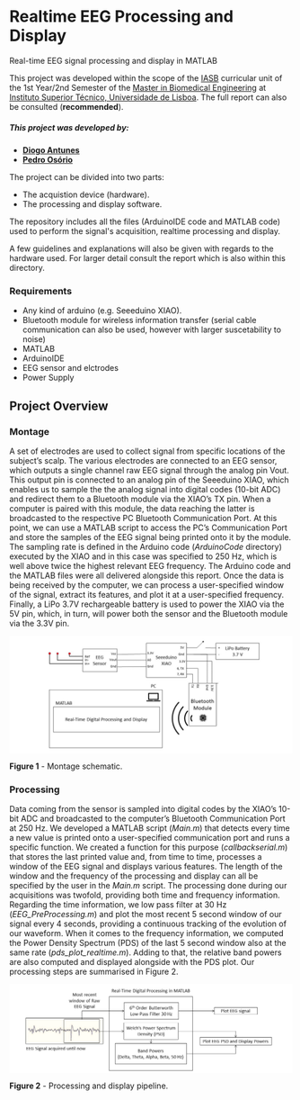 # Realtime EEG Processing and Display

Real-time EEG signal processing and display in MATLAB

This project was developed within the scope of the [IASB] curricular unit of the 1st Year/2nd Semester of the [Master in Biomedical Engineering] at [Instituto Superior Técnico, Universidade de Lisboa]. The full report can also be consulted (**recommended**).

##### This project was developed by: 
 - **[Diogo Antunes]**
 - **[Pedro Osório]**

The project can be divided into two parts:
- The acquistion device (hardware).
- The processing and display software.

The repository includes all the files (ArduinoIDE code and MATLAB code) used to perform the signal's acquisition, realtime processing and display.

A few guidelines and explanations will also be given with regards to the hardware used. For larger detail consult the report which is also within this directory.

### Requirements
- Any kind of arduino (e.g. Seeeduino XIAO).
- Bluetooth module for wireless information transfer (serial cable communication can also be used, however with larger suscetability to noise)
- MATLAB
- ArduinoIDE
- EEG sensor and elctrodes
- Power Supply

## Project Overview
### Montage
A set of electrodes are used to collect signal from specific locations of the subject’s scalp. The various electrodes are connected to an EEG sensor, which outputs a single channel raw EEG signal through the analog pin Vout. This output pin is connected to an analog pin of the Seeeduino XIAO, which enables us to sample the the analog signal into digital codes (10-bit ADC) and redirect them to a Bluetooth module via the XIAO’s TX pin. When a computer is paired with this module, the data reaching the latter is broadcasted to the respective PC Bluetooth Communication Port. At this point, we can use a MATLAB script to access the PC’s Communication Port and store the samples of the EEG signal being printed onto it by the module. The sampling rate is defined in the Arduino code (_ArduinoCode_ directory) executed by the XIAO and in this case was specified to 250 Hz, which is well above twice the highest relevant EEG frequency. The Arduino code and the MATLAB files were all delivered alongside this report.
Once the data is being received by the computer, we can process a user-specified window of the signal, extract its features, and plot it at a user-specified frequency.
Finally, a LiPo 3.7V rechargeable battery is used to power the XIAO via the 5V pin, which, in turn, will power both the sensor and the Bluetooth module via the 3.3V pin.

 <a href="url"><img src=./images/pipeline_with_intrr.jpg align="center"></a>

**Figure 1** - Montage schematic.

### Processing
Data coming from the sensor is sampled into digital codes by the XIAO’s 10-bit ADC and broadcasted to the computer’s Bluetooth Communication Port at 250 Hz.
We developed a MATLAB script (_Main.m_) that detects every time a new value is printed onto a user-specified communication port and runs a specific function. We created a function for this purpose (_callbackserial.m_) that stores the last printed value and, from time to time, processes a window of the EEG signal and displays various features. The length of the window and the frequency of the processing and display can all be specified by the user in the _Main.m_ script.
The processing done during our acquisitions was twofold, providing both time and frequency information. Regarding the time information, we low pass filter at 30 Hz (_EEG_PreProcessing.m_) and plot the most recent 5 second window of our signal every 4 seconds, providing a continuous tracking of the evolution of our waveform. When it comes to the frequency information, we computed the Power Density Spectrum (PDS) of the last 5 second window also at the same rate (_pds_plot_realtime.m_). Adding to that, the relative band powers are also computed and displayed alongside with the PDS plot. Our processing steps are summarised in Figure 2.

 <a href="url"><img src=./images/realtimeprocessing_rose.png align="center"></a>

**Figure 2** - Processing and display pipeline.

[//]: # (These are reference links used in the body of this note and get stripped out when the markdown processor does its job. There is no need to format nicely because it shouldn't be seen.)

   [Diogo Antunes]: <https://github.com/>
   [Pedro Osório]: <https://github.com/pedr0sorio>
   [IASB]: <https://fenix.tecnico.ulisboa.pt/cursos/mebiom/disciplina-curricular/1529008374839>
   [Master in Biomedical Engineering]: <https://fenix.tecnico.ulisboa.pt/cursos/mebiom>
   [Instituto Superior Técnico, Universidade de Lisboa]: <https://tecnico.ulisboa.pt/en/)>

